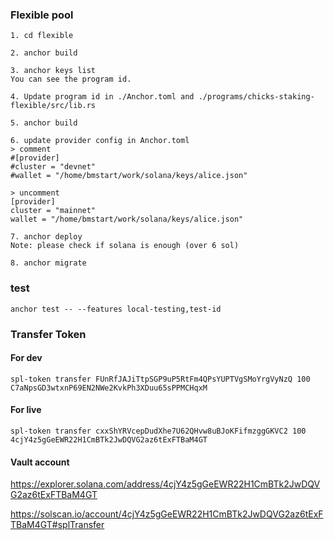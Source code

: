 
### Flexible pool
```shell
1. cd flexible

2. anchor build

3. anchor keys list
You can see the program id.

4. Update program id in ./Anchor.toml and ./programs/chicks-staking-flexible/src/lib.rs

5. anchor build

6. update provider config in Anchor.toml
> comment
#[provider]
#cluster = "devnet"
#wallet = "/home/bmstart/work/solana/keys/alice.json"

> uncomment
[provider]
cluster = "mainnet"
wallet = "/home/bmstart/work/solana/keys/alice.json"
 
7. anchor deploy
Note: please check if solana is enough (over 6 sol)

8. anchor migrate
```

### test
```
anchor test -- --features local-testing,test-id
```

### Transfer Token
#### For dev
```
spl-token transfer FUnRfJAJiTtpSGP9uP5RtFm4QPsYUPTVgSMoYrgVyNzQ 100 C7aNpsGD3wtxnP69EN2NWe2KvkPh3XDuu65sPPMCHqxM
```

#### For live
```
spl-token transfer cxxShYRVcepDudXhe7U62QHvw8uBJoKFifmzggGKVC2 100 4cjY4z5gGeEWR22H1CmBTk2JwDQVG2az6tExFTBaM4GT
```

#### Vault account
https://explorer.solana.com/address/4cjY4z5gGeEWR22H1CmBTk2JwDQVG2az6tExFTBaM4GT

https://solscan.io/account/4cjY4z5gGeEWR22H1CmBTk2JwDQVG2az6tExFTBaM4GT#splTransfer
